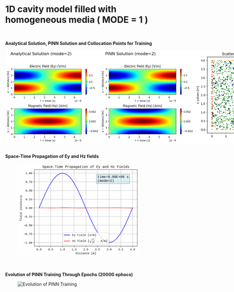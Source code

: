 # 1D cavity model filled with homogeneous media ( MODE = 1 )

<br>

**Analytical Solution, PINN Solution and Collocation Points for Training**
<div style="display: flex; justify-content: space-around;">
  <img src="Analytical_Solution_Mode_2.png" height="300" alt="Analytical Solution">
  <img src="PINN_Solution_Mode_2.png" height="300" alt="PINN Solution">
  <img src="Scatter_Plot_Mode_2.png" height="300" alt="Scatter Plot of Collocation Points">
</div>
<br>

**Space-Time Propagation of Ey and Hz fields**
<figure>
  <img src="space_time_propagation_eh.gif" height="300" alt="Space-Time Propagation">
</figure>
<br>

**Evolution of PINN Training Through Epochs (20000 ephocs)**
<figure>
  <img src="1d_maxwell_pinn_animation_stacked.gif" width="800" alt="Evolution of PINN Training">
</figure>

